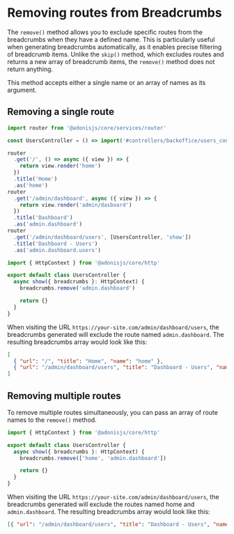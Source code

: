 # Removing routes from Breadcrumbs

The `remove()` method allows you to exclude specific routes from the breadcrumbs when they have a defined name. This is particularly useful when generating breadcrumbs automatically, as it enables precise filtering of breadcrumb items. Unlike the `skip()` method, which excludes routes and returns a new array of breadcrumb items, the `remove()` method does not return anything.

This method accepts either a single name or an array of names as its argument.

## Removing a single route

```typescript
import router from '@adonisjs/core/services/router'

const UsersController = () => import('#controllers/backoffice/users_controller')

router
  .get('/', () => async ({ view }) => {
    return view.render('home')
  })
  .title('Home')
  .as('home')
router
  .get('/admin/dashboard', async ({ view }) => {
    return view.render('admin/dasboard')
  })
  .title('Dashboard')
  .as('admin.dashboard')
router
  .get('/admin/dashboard/users', [UsersController, 'show'])
  .title('Dashboard - Users')
  .as('admin.dashboard.users')
```

```typescript
import { HttpContext } from '@adonisjs/core/http'

export default class UsersController {
  async show({ breadcrumbs }: HttpContext) {
    breadcrumbs.remove('admin.dashboard')

    return {}
  }
}
```

When visiting the URL `https://your-site.com/admin/dashboard/users`, the breadcrumbs generated will exclude the route named `admin.dashboard`. The resulting breadcrumbs array would look like this:

```json
[
  { "url": "/", "title": "Home", "name": "home" },
  { "url": "/admin/dashboard/users", "title": "Dashboard - Users", "name": "admin.dashboard.users" }
]
```

## Removing multiple routes

To remove multiple routes simultaneously, you can pass an array of route names to the `remove()` method.

```typescript
import { HttpContext } from '@adonisjs/core/http'

export default class UsersController {
  async show({ breadcrumbs }: HttpContext) {
    breadcrumbs.remove(['home', 'admin.dashboard'])

    return {}
  }
}
```

When visiting the URL `https://your-site.com/admin/dashboard/users`, the breadcrumbs generated will exclude the routes named home and `admin.dashboard`. The resulting breadcrumbs array would look like this:

```json
[{ "url": "/admin/dashboard/users", "title": "Dashboard - Users", "name": "admin.dashboard.users" }]
```
